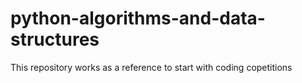 # python-algorithms-and-data-structures

This repository works as a reference to start with coding copetitions
